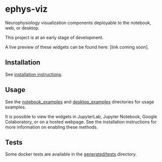 # ephys-viz

Neurophysiology visualization components deployable to the notebook, web, or desktop.

This project is at an early stage of development.

A live preview of these widgets can be found here: [link coming soon].

## Installation

See [installation instructions](generated/docs/install.md).

## Usage

See the [notebook_examples](notebook_examples) and [desktop_examples](desktop_examples) directories for usage examples.

It is possible to view the widgets in JupyterLab, Jupyter Notebook, Google Colaboratory, or on a hosted webpage. See the installation instructions for more information on enabling these methods.

## Tests

Some docker tests are available in the [generated/tests](generated/tests) directory.

